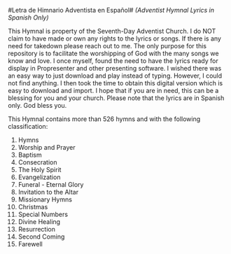 #Letra de Himnario Adventista en Español#
*(Adventist Hymnal Lyrics in Spanish Only)*

This Hymnal is property of the Seventh-Day Adventist Church. I do NOT claim to have made or own any rights to the lyrics or songs. If there is any need for takedown please reach out to me. The only purpose for this repository is to facilitate the worshipping of God with the many songs we know and love. I once myself, found the need to have the lyrics ready for display in Propresenter and other presenting software. I wished there was an easy way to just download and play instead of typing. However, I could not find anything. I then took the time to obtain this digital version which is easy to download and import. I hope that if you are in need, this can be a blessing for you and your church. Please note that the lyrics are in Spanish only. God bless you.

This Hymnal contains more than 526 hymns and with the following classification:

1. Hymns
2. Worship and Prayer
3. Baptism
4. Consecration
5. The Holy Spirit
6. Evangelization
7. Funeral - Eternal Glory
8. Invitation to the Altar
9. Missionary Hymns
10. Christmas
11. Special Numbers
12. Divine Healing
13. Resurrection
14. Second Coming
15. Farewell
